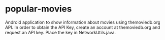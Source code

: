 # popular-movies
Android application to show information about movies using themoviedb.org API.
In order to obtain the API Key, create an account at themoviedb.org and request
an API key. Place the key in NetworkUtils.java.
